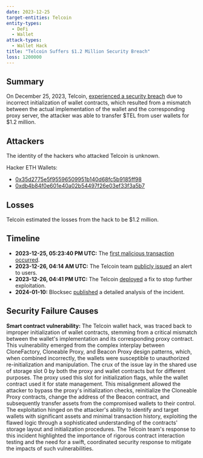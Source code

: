 ```yaml
---
date: 2023-12-25
target-entities: Telcoin
entity-types:
  - DeFi
  - Wallet
attack-types:
  - Wallet Hack
title: "Telcoin Suffers $1.2 Million Security Breach"
loss: 1200000
---
```


## Summary

On December 25, 2023, Telcoin, [experienced a security breach](https://www.halborn.com/blog/post/explained-the-telcoin-hack-december-2023) due to incorrect initialization of wallet contracts, which resulted from a mismatch between the actual implementation of the wallet and the corresponding proxy server, the attacker was able to transfer $TEL from user wallets for $1.2 million.

## Attackers

The identity of the hackers who attacked Telcoin is unknown.

Hacker ETH Wallets:

- [0x35d2775e5f95596509951b140d68fc5b9185ff98](https://etherscan.io/address/0x35d2775e5f95596509951b140d68fc5b9185ff98)
- [0xdb4b84f0e601e40a02b54497f26e03ef33f3a5b7](https://etherscan.io/address/0xdb4b84f0e601e40a02b54497f26e03ef33f3a5b7)

## Losses

Telcoin estimated the losses from the hack to be $1.2 million.

## Timeline

- **2023-12-25, 05:23:40 PM UTC:** The [first malicious transaction occurred](https://polygonscan.com/tx/0x35f50851c3b754b4565dc3e69af8f9bdb6555edecc84cf0badf8c1e8141d902d).
- **2023-12-26, 04:14 AM UTC:** The Telcoin team [publicly issued](https://twitter.com/telcoin/status/1739394228361310678) an alert to users.
- **2023-12-26, 04:41 PM UTC:** The Telcoin [deployed](https://twitter.com/telcoin/status/1739582160053682597) a fix to stop further exploitation.
- **2024-01-10:** Blocksec [published](https://blocksec.com/blog/telcoin-security-incident-in-depth-analysis#0x5%3A-timeline-of-events) a detailed analysis of the incident.

## Security Failure Causes

**Smart contract vulnerability:** The Telcoin wallet hack, was traced back to improper initialization of wallet contracts, stemming from a critical mismatch between the wallet's implementation and its corresponding proxy contract. This vulnerability emerged from the complex interplay between CloneFactory, Cloneable Proxy, and Beacon Proxy design patterns, which, when combined incorrectly, the wallets were susceptible to unauthorized re-initialization and manipulation.
The crux of the issue lay in the shared use of storage slot 0 by both the proxy and wallet contracts but for different purposes. The proxy used this slot for initialization flags, while the wallet contract used it for state management. This misalignment allowed the attacker to bypass the proxy's initialization checks, reinitialize the Cloneable Proxy contracts, change the address of the Beacon contract, and subsequently transfer assets from the compromised wallets to their control. The exploitation hinged on the attacker's ability to identify and target wallets with significant assets and minimal transaction history, exploiting the flawed logic through a sophisticated understanding of the contracts' storage layout and initialization procedures. The Telcoin team's response to this incident highlighted the importance of rigorous contract interaction testing and the need for a swift, coordinated security response to mitigate the impacts of such vulnerabilities.
